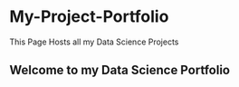# My-Project-Portfolio

This Page Hosts all my Data Science Projects

## Welcome to my Data Science Portfolio

